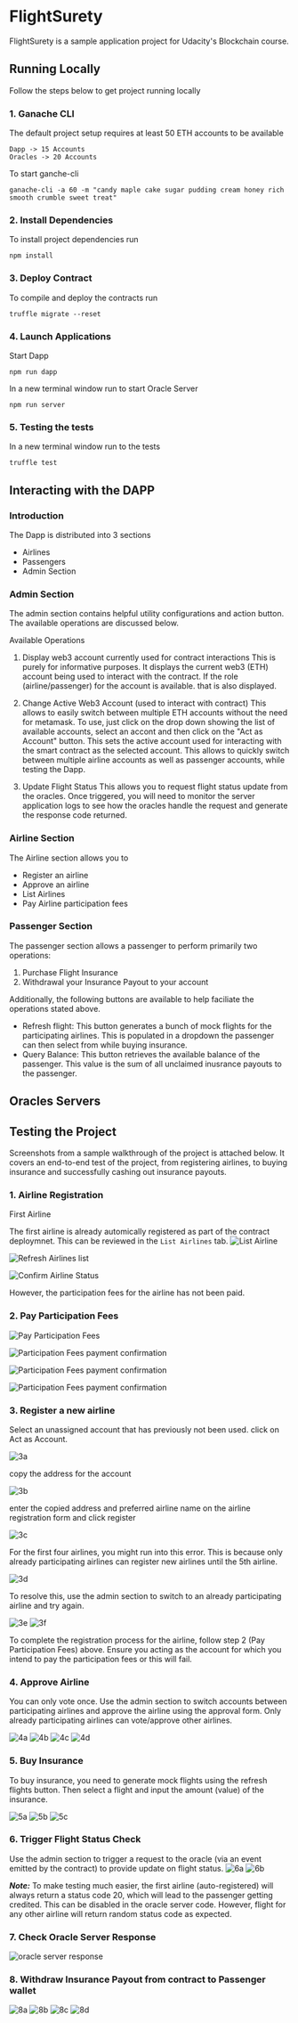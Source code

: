 # FlightSurety

FlightSurety is a sample application project for Udacity's Blockchain course.

## Running Locally

Follow the steps below to get project running locally

###  1. Ganache CLI

The default project setup requires at least 50 ETH accounts to be available

```
Dapp -> 15 Accounts
Oracles -> 20 Accounts
```
To start ganche-cli

`ganache-cli -a 60 -m "candy maple cake sugar pudding cream honey rich smooth crumble sweet treat"`

### 2. Install Dependencies

To install project dependencies run

`npm install`

### 3. Deploy Contract

To compile and deploy the contracts run

`truffle migrate --reset`

### 4. Launch Applications

Start Dapp

`npm run dapp`

In a new terminal window run to start Oracle Server

`npm run server`

### 5. Testing the tests

In a new terminal window run to the tests

`truffle test`

## Interacting with the DAPP

### Introduction

The Dapp is distributed into 3 sections
  - Airlines
  - Passengers
  - Admin Section

### Admin Section

The admin section contains helpful utility configurations and action button. The available operations are discussed below.

Available Operations
1. Display web3 account currently used for contract interactions
   This is purely for informative purposes. It displays the current web3 (ETH) account being used to interact with the contract. If the role (airline/passenger) for the account is available. that is also displayed.

2. Change Active Web3 Account (used to interact with contract)
   This allows to easily switch between multiple ETH accounts without the need for metamask. To use, just click on the drop down showing the list of available accounts, select an accont and then click on the "Act as Account" button. This sets the active account used for interacting with the smart contract as the selected account. This allows to quickly switch between multiple airline accounts as well as passenger accounts, while testing the Dapp.

3. Update Flight Status
   This allows you to request flight status update from the oracles. Once triggered, you will need to monitor the server application logs to see how the oracles handle the request and generate the response code returned.

### Airline Section 

The Airline section allows you to 
- Register an airline
- Approve an airline
- List Airlines
- Pay Airline participation fees

### Passenger Section

The passenger section allows a passenger to perform primarily two operations:
1. Purchase Flight Insurance
2. Withdrawal your Insurance Payout to your account 

Additionally, the following buttons are available to help faciliate the operations stated above.
- Refresh flight: This button generates a bunch of mock flights for the participating airlines. This is populated in a dropdown the passenger can then select from while buying insurance.
- Query Balance: This button retrieves the available balance of the passenger. This value is the sum of all unclaimed inusrance payouts to the passenger.


## Oracles Servers

## Testing the Project

Screenshots from a sample walkthrough of the project is attached below. It covers an end-to-end test of the project, from registering airlines, to buying insurance and successfully cashing out insurance payouts.  

### 1. Airline Registration 

First Airline

The first airline is already automically registered as part of the contract deploymnet.
This can be reviewed in the `List Airlines` tab. 
![List Airline](docs/images/1a.png)

![Refresh Airlines list](docs/images/1b.png)

![Confirm Airline Status](docs/images/1c.png)

However, the participation fees for the airline has not been paid.

### 2. Pay Participation Fees

![Pay Participation Fees](docs/images/2a.png)

![Participation Fees payment confirmation](docs/images/2b.png)

![Participation Fees payment confirmation](docs/images/2c.png)

![Participation Fees payment confirmation](docs/images/2d.png)

### 3. Register a new airline

Select an unassigned account that has previously not been used. click on Act as Account.

![3a](docs/images/3a.png)

copy the address for the account 

![3b](docs/images/3b.png)

enter the copied address and preferred airline name on the airline registration form and click register

![3c](docs/images/3c.png)

For the first four airlines, you might run into this error. This is because only already participating airlines can register new airlines until the 5th airline.

![3d](docs/images/3d.png)

To resolve this, use the admin section to switch to an already participating airline and try again.

![3e](docs/images/3e.png)
![3f](docs/images/3f.png)

To complete the registration process for the airline, follow step 2 (Pay Participation Fees) above. Ensure you acting as the account for which you intend to pay the participation fees or this will fail.


### 4. Approve Airline

You can only vote once. Use the admin section to switch accounts between participating airlines and approve the airline using the approval form. Only already participating airlines can vote/approve other airlines.

![4a](docs/images/4a.png)
![4b](docs/images/4b.png)
![4c](docs/images/4c.png)
![4d](docs/images/4d.png)

### 5. Buy Insurance

To buy insurance, you need to generate mock flights using the refresh flights button. Then select a flight and input the amount (value) of the insurance.

![5a](docs/images/5a.png)
![5b](docs/images/5b.png)
![5c](docs/images/5c.png)

### 6. Trigger Flight Status Check 

Use the admin section to trigger a request to the oracle (via an event emitted by the contract) to provide update on flight status. 
![6a](docs/images/6a.png)
![6b](docs/images/6b.png)

***Note:*** To make testing much easier, the first airline (auto-registered) will always return a status code 20, which will lead to the passenger getting credited. This can be disabled in the oracle server code. However, flight for any other airline will return random status code as expected.


### 7. Check Oracle Server Response

![oracle server response](docs/images/7.png)

### 8. Withdraw Insurance Payout from contract to Passenger wallet

![8a](docs/images/8a.png)
![8b](docs/images/8b.png)
![8c](docs/images/8c.png)
![8d](docs/images/8d.png)
